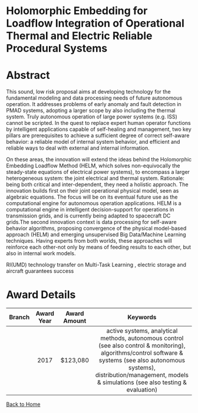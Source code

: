 
Holomorphic Embedding for Loadflow Integration of Operational Thermal and Electric Reliable Procedural Systems
==============================================================================================================

# Abstract


This sound, low risk proposal aims at developing technology for the fundamental modeling and data processing needs of future autonomous operation. It addresses problems of early anomaly and fault detection in PMAD systems, adopting a larger scope by also including the thermal system. Truly autonomous operation of large power systems (e.g. ISS) cannot be scripted. In the quest to replace expert human operator functions by intelligent applications capable of self-healing and management, two key pillars are prerequisites to achieve a sufficient degree of correct self-aware behavior: a reliable model of internal system behavior, and efficient and reliable ways to deal with external and internal information.

On these areas, the innovation will extend the ideas behind the Holomorphic Embedding Loadflow Method (HELM, which solves non-equivocally the steady-state equations of electrical power systems), to encompass a larger heterogeneous system: the joint electrical and thermal system. Rationale: being both critical and inter-dependent, they need a holistic approach. The innovation builds first on their joint operational physical model, seen as algebraic equations. The focus will be on its eventual future use as the computational engine for autonomous operation applications. HELM is a computational engine in intelligent decision-support for operations in transmission grids, and is currently being adapted to spacecraft DC grids.The second innovation context is data processing for self-aware behavior algorithms, proposing convergence of the physical model-based approach (HELM) and emerging unsupervised Big Data/Machine Learning techniques. Having experts from both worlds, these approaches will reinforce each other-not only by means of feeding results to each other, but also in internal work models.

RI(UMD) technology  transfer on Multi-Task Learning , electric storage and aircraft guarantees success  

# Award Details

|Branch|Award Year|Award Amount|Keywords|
| :---: | :---: | :---: | :---: |
||2017|$123,080|active systems, analytical methods, autonomous control (see also control & monitoring), algorithms/control software & systems (see also autonomous systems), distribution/management, models & simulations (see also testing & evaluation)|
  
  


[Back to Home](https://github.com/chrischow/dod_sbir_awards/JT/#297)